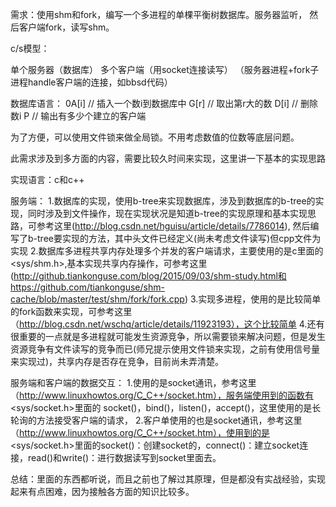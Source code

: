 需求：使用shm和fork，编写一个多进程的单棵平衡树数据库。服务器监听，
然后客户端fork，读写shm。

c/s模型：

单个服务器（数据库）
多个客户端（用socket连接读写）
（服务器进程+fork子进程handle客户端的连接，如bbsd代码）

数据库语言：
0A[i] // 插入一个数i到数据库中
G[r] // 取出第r大的数
D[i] // 删除数i
P    // 输出有多少个建立的客户端

为了方便，可以使用文件锁来做全局锁。不用考虑数值的位数等底层问题。

此需求涉及到多方面的内容，需要比较久时间来实现，这里讲一下基本的实现思路

实现语言：c和c++

服务端：
1.数据库的实现，使用b-tree来实现数据库，涉及到数据库的b-tree的实现，同时涉及到文件操作，现在实现状况是知道b-tree的实现原理和基本实现思路，可参考这里(http://blog.csdn.net/hguisu/article/details/7786014), 然后编写了b-tree要实现的方法，其中头文件已经定义(尚未考虑文件读写)但cpp文件为实现
2.数据库多进程共享内存处理多个并发的客户端请求，主要使用的是c里面的<sys/shm.h>,基本实现共享内存操作，可参考这里(http://github.tiankonguse.com/blog/2015/09/03/shm-study.html和https://github.com/tiankonguse/shm-cache/blob/master/test/shm/fork/fork.cpp)
3.实现多进程，使用的是比较简单的fork函数来实现，可参考这里（http://blog.csdn.net/wschq/article/details/11923193），这个比较简单
4.还有很重要的一点就是多进程就可能发生资源竞争，所以需要锁来解决问题，但是发生资源竞争有文件读写的竞争而已(师兄提示使用文件锁来实现，之前有使用信号量来实现过)，共享内存是否存在竞争，目前尚未弄清楚。

服务端和客户端的数据交互：
1.使用的是socket通讯，参考这里（http://www.linuxhowtos.org/C_C++/socket.htm），服务端使用到的函数有<sys/socket.h>里面的 socket()，bind()，listen()，accept()，这里使用的是长轮询的方法接受客户端的请求，
2.客户单使用的也是socket通讯，参考这里（http://www.linuxhowtos.org/C_C++/socket.htm），使用到的是<sys/socket.h>里面的socket()：创建socket的，connect()：建立socket连接，read()和write()：进行数据读写到socket里面去。

总结：里面的东西都听说，而且之前也了解过其原理，但是都没有实战经验，实现起来有点困难，因为接触各方面的知识比较多。